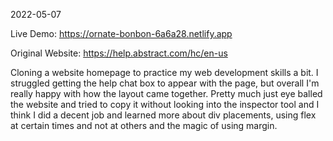 2022-05-07

Live Demo: https://ornate-bonbon-6a6a28.netlify.app

Original Website: https://help.abstract.com/hc/en-us

Cloning a website homepage to practice my web development skills a bit. I struggled getting the help chat box to appear with the page, but overall I'm really happy with how the layout came together. Pretty much just eye balled the website and tried to copy it without looking into the inspector tool and I think I did a decent job and learned more about div placements, using flex at certain times and not at others and the magic of using margin.